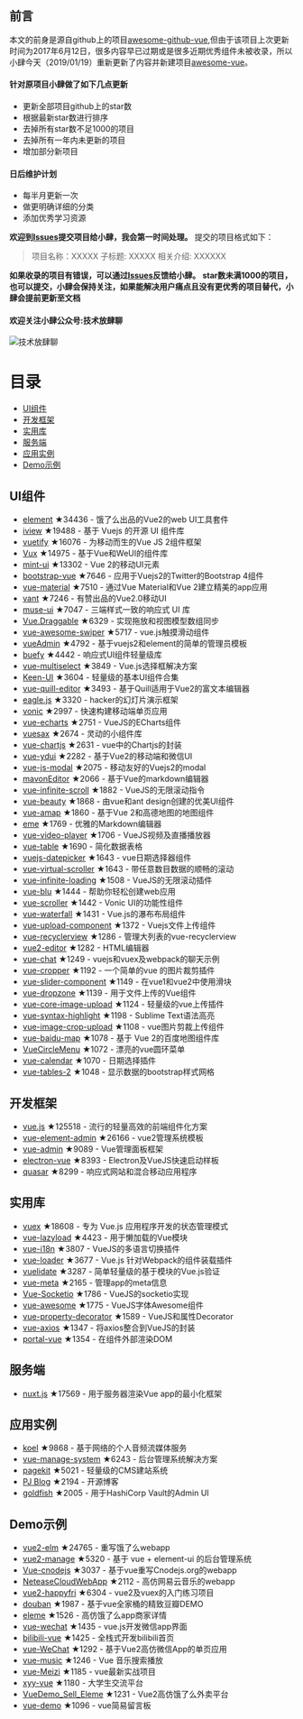 ## 前言
本文的前身是源自github上的项目[awesome-github-vue](https://github.com/surmon-china/vue-touch-ripple),但由于该项目上次更新时间为2017年6月12日，很多内容早已过期或是很多近期优秀组件未被收录，所以小肆今天（2019/01/19）重新更新了内容并新建项目[awesome-vue](git@github.com:Feleti/awesome-vue.git)。

#### 针对原项目小肆做了如下几点更新
- 更新全部项目github上的star数
- 根据最新star数进行排序
- 去掉所有star数不足1000的项目
- 去掉所有一年内未更新的项目
- 增加部分新项目

#### 日后维护计划
- 每半月更新一次
- 做更明确详细的分类
- 添加优秀学习资源

**欢迎到[Issues](https://github.com/Feleti/awesome-vue/issues)提交项目给小肆，我会第一时间处理。**
提交的项目格式如下：
>项目名称：XXXXX
子标题: XXXXX
相关介绍: XXXXXX

**如果收录的项目有错误，可以通过[Issues](https://github.com/Feleti/awesome-vue/issues)反馈给小肆。**
**star数未满1000的项目，也可以提交，小肆会保持关注，如果能解决用户痛点且没有更优秀的项目替代，小肆会提前更新至文档**

#### 欢迎关注小肆公众号:技术放肆聊
![技术放肆聊](https://media.feleti.cn/1547391225.png)


# 目录

- [UI组件](#UI组件) 
- [开发框架](#开发框架) 
- [实用库](#实用库) 
- [服务端](#服务端) 
- [应用实例](#应用实例) 
- [Demo示例](#Demo示例) 

## UI组件 

- [element](https://github.com/ElemeFE/element) ★34436 - 饿了么出品的Vue2的web UI工具套件 
- [iview](https://github.com/iview/iview) ★19488 - 基于 Vuejs 的开源 UI 组件库 
- [vuetify](https://github.com/vuetifyjs/vuetify) ★16076 - 为移动而生的Vue JS 2组件框架 
- [Vux](https://github.com/airyland/vux) ★14975 - 基于Vue和WeUI的组件库 
- [mint-ui](https://github.com/ElemeFE/mint-ui) ★13302 - Vue 2的移动UI元素 
- [bootstrap-vue](https://github.com/pi0/bootstrap-vue) ★7646 - 应用于Vuejs2的Twitter的Bootstrap 4组件 
- [vue-material](https://github.com/marcosmoura/vue-material) ★7510 - 通过Vue Material和Vue 2建立精美的app应用 
- [vant](https://github.com/youzan/vant) ★7246 - 有赞出品的Vue2.0移动UI 
- [muse-ui](https://github.com/museui/muse-ui) ★7047 - 三端样式一致的响应式 UI 库 
- [Vue.Draggable](https://github.com/David-Desmaisons/Vue.Draggable) ★6329 - 实现拖放和视图模型数组同步 
- [vue-awesome-swiper](https://github.com/surmon-china/vue-awesome-swiper) ★5717 - vue.js触摸滑动组件 
- [vueAdmin](https://github.com/taylorchen709/vueAdmin) ★4792 - 基于vuejs2和element的简单的管理员模板 
- [buefy](https://github.com/rafaelpimpa/buefy) ★4442 - 响应式UI组件轻量级库 
- [vue-multiselect](https://github.com/monterail/vue-multiselect) ★3849 - Vue.js选择框解决方案 
- [Keen-UI](https://github.com/JosephusPaye/Keen-UI) ★3604 - 轻量级的基本UI组件合集 
- [vue-quill-editor](https://github.com/surmon-china/vue-quill-editor) ★3493 - 基于Quill适用于Vue2的富文本编辑器 
- [eagle.js](https://github.com/Zulko/eagle.js) ★3320 - hacker的幻灯片演示框架 
- [vonic](https://github.com/wangdahoo/vonic) ★2997 - 快速构建移动端单页应用 
- [vue-echarts](https://github.com/Justineo/vue-echarts) ★2751 - VueJS的ECharts组件 
- [vuesax](https://github.com/lusaxweb/vuesax) ★2674 - 灵动的小组件库
- [vue-chartjs](https://github.com/apertureless/vue-chartjs) ★2631 - vue中的Chartjs的封装 
- [vue-ydui](https://github.com/ydcss/vue-ydui) ★2282 - 基于Vue2的移动端和微信UI 
- [vue-js-modal](https://github.com/euvl/vue-js-modal) ★2075 - 移动友好的Vuejs2的modal 
- [mavonEditor](https://github.com/hinesboy/mavonEditor) ★2066 - 基于Vue的markdown编辑器 
- [vue-infinite-scroll](https://github.com/ElemeFE/vue-infinite-scroll) ★1882 - VueJS的无限滚动指令 
- [vue-beauty](https://github.com/FE-Driver/vue-beauty) ★1868 - 由vue和ant design创建的优美UI组件 
- [vue-amap](https://github.com/ElemeFE/vue-amap) ★1860 - 基于Vue 2和高德地图的地图组件 
- [eme](https://github.com/egoist/eme) ★1769 - 优雅的Markdown编辑器 
- [vue-video-player](https://github.com/surmon-china/vue-video-player) ★1706 - VueJS视频及直播播放器 
- [vue-table](https://github.com/ratiw/vue-table) ★1690 - 简化数据表格 
- [vuejs-datepicker](https://github.com/charliekassel/vuejs-datepicker) ★1643 - vue日期选择器组件 
- [vue-virtual-scroller](https://github.com/Akryum/vue-virtual-scroller) ★1643 - 带任意数目数据的顺畅的滚动 
- [vue-infinite-loading](https://github.com/PeachScript/vue-infinite-loading) ★1508 - VueJS的无限滚动插件 
- [vue-blu](https://github.com/chenz24/vue-blu) ★1444 - 帮助你轻松创建web应用 
- [vue-scroller](https://github.com/wangdahoo/vue-scroller) ★1442 - Vonic UI的功能性组件 
- [vue-waterfall](https://github.com/MopTym/vue-waterfall) ★1431 - Vue.js的瀑布布局组件 
- [vue-upload-component](https://github.com/lian-yue/vue-upload-component) ★1372 - Vuejs文件上传组件 
- [vue-recyclerview](https://github.com/hilongjw/vue-recyclerview) ★1286 - 管理大列表的vue-recyclerview 
- [vue2-editor](https://github.com/davidroyer/vue2-editor) ★1282 - HTML编辑器 
- [vue-chat](https://github.com/Coffcer/vue-chat) ★1249 - vuejs和vuex及webpack的聊天示例 
- [vue-cropper](https://github.com/xyxiao001/vue-cropper) ★1192 - 一个简单的vue 的图片裁剪插件 
- [vue-slider-component](https://github.com/NightCatSama/vue-slider-component) ★1149 - 在vue1和vue2中使用滑块 
- [vue-dropzone](https://github.com/rowanwins/vue-dropzone) ★1139 - 用于文件上传的Vue组件 
- [vue-core-image-upload](https://github.com/Vanthink-UED/vue-core-image-upload) ★1124 - 轻量级的vue上传插件 
- [vue-syntax-highlight](https://github.com/vuejs/vue-syntax-highlight) ★1198 - Sublime Text语法高亮 
- [vue-image-crop-upload](https://github.com/dai-siki/vue-image-crop-upload) ★1108 - vue图片剪裁上传组件 
- [vue-baidu-map](https://github.com/Dafrok/vue-baidu-map) ★1078 - 基于 Vue 2的百度地图组件库 
- [VueCircleMenu](https://github.com/OYsun/VueCircleMenu) ★1072 - 漂亮的vue圆环菜单 
- [vue-calendar](https://github.com/jinzhe/vue-calendar) ★1070 - 日期选择插件 
- [vue-tables-2](https://github.com/matfish2/vue-tables-2) ★1048 - 显示数据的bootstrap样式网格 

## 开发框架 

- [vue.js](https://github.com/vuejs/vue) ★125518 - 流行的轻量高效的前端组件化方案 
- [vue-element-admin](https://github.com/PanJiaChen/vue-element-admin) ★26166 - vue2管理系统模板 
- [vue-admin](https://github.com/fundon/vue-admin) ★9089 - Vue管理面板框架 
- [electron-vue](https://github.com/SimulatedGREG/electron-vue) ★8393 - Electron及VueJS快速启动样板 
- [quasar](https://github.com/quasarframework/quasar) ★8299 - 响应式网站和混合移动应用程序 

## 实用库 

- [vuex](https://github.com/vuejs/vuex) ★18608 - 专为 Vue.js 应用程序开发的状态管理模式 
- [vue-lazyload](https://github.com/hilongjw/vue-lazyload) ★4423 - 用于懒加载的Vue模块 
- [vue-i18n](https://github.com/kazupon/vue-i18n) ★3807 - VueJS的多语言切换插件 
- [vue-loader](https://github.com/vuejs/vue-loader) ★3677 - Vue.js 针对Webpack的组件装载插件 
- [vuelidate](https://github.com/monterail/vuelidate) ★3287 - 简单轻量级的基于模块的Vue.js验证 
- [vue-meta](https://github.com/declandewet/vue-meta) ★2165 - 管理app的meta信息 
- [Vue-Socketio](https://github.com/MetinSeylan/Vue-Socket.io) ★1786 - VueJS的socketio实现 
- [vue-awesome](https://github.com/Justineo/vue-awesome) ★1775 - VueJS字体Awesome组件 
- [vue-property-decorator](https://github.com/kaorun343/vue-property-decorator) ★1589 - VueJS和属性Decorator 
- [vue-axios](https://github.com/imcvampire/vue-axios) ★1347 - 将axios整合到VueJS的封装
- [portal-vue](https://github.com/LinusBorg/portal-vue) ★1354 - 在组件外部渲染DOM 

## 服务端 
- [nuxt.js](https://github.com/nuxt/nuxt.js) ★17569 - 用于服务器渲染Vue app的最小化框架 

## 应用实例 

- [koel](https://github.com/phanan/koel) ★9868 - 基于网络的个人音频流媒体服务 
- [vue-manage-system](https://github.com/lin-xin/vue-manage-system) ★6243 - 后台管理系统解决方案 
- [pagekit](https://github.com/pagekit/pagekit) ★5021 - 轻量级的CMS建站系统 
- [PJ Blog](https://github.com/jcc/blog) ★2194 - 开源博客 
- [goldfish](https://github.com/Caiyeon/goldfish) ★2005 - 用于HashiCorp Vault的Admin UI 

## Demo示例 

- [vue2-elm](https://github.com/bailicangdu/vue2-elm) ★24765 - 重写饿了么webapp 
- [vue2-manage](https://github.com/bailicangdu/vue2-manage) ★5320 - 基于 vue + element-ui 的后台管理系统 
- [Vue-cnodejs](https://github.com/shinygang/Vue-cnodejs) ★3037 - 基于vue重写Cnodejs.org的webapp 
- [NeteaseCloudWebApp](https://github.com/javaSwing/NeteaseCloudWebApp) ★2112 - 高仿网易云音乐的webapp 
- [vue2-happyfri](https://github.com/bailicangdu/vue2-happyfri) ★6304 - vue2及vuex的入门练习项目 
- [douban](https://github.com/jeneser/douban) ★1987 - 基于vue全家桶的精致豆瓣DEMO 
- [eleme](https://github.com/liangxiaojuan/eleme) ★1526 - 高仿饿了么app商家详情 
- [vue-wechat](https://github.com/useryangtao/vue-wechat) ★1435 - vue.js开发微信app界面 
- [bilibili-vue](https://github.com/lybenson/bilibili-vue) ★1425 - 全栈式开发bilibili首页 
- [vue-WeChat](https://github.com/zhaohaodang/vue-WeChat) ★1292 - 基于Vue2高仿微信App的单页应用 
- [vue-music](https://github.com/Sioxas/vue-music) ★1246 - Vue 音乐搜索播放 
- [vue-Meizi](https://github.com/liangxiaojuan/vue-Meizi) ★1185 - vue最新实战项目 
- [xyy-vue](https://github.com/hzzly/xyy-vue) ★1180 - 大学生交流平台 
- [VueDemo_Sell_Eleme](https://github.com/SimonZhangITer/VueDemo_Sell_Eleme) ★1231 - Vue2高仿饿了么外卖平台 
- [vue-demo](https://github.com/kenberkeley/vue-demo) ★1096 - vue简易留言板 

